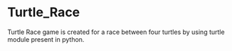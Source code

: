 # Turtle_Race
Turtle Race game is created for a race between four turtles by using turtle module present in python.
